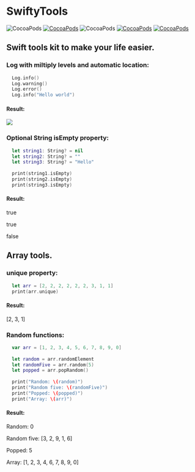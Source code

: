 # SwiftyTools

![CocoaPods](https://img.shields.io/cocoapods/p/AFNetworking.svg)
[![CocoaPods](https://img.shields.io/badge/pod-0.12.6-blue.svg)](https://github.com/VladasZ/SwiftyTools)
![CocoaPods](https://img.shields.io/badge/status-alpha-orange.svg)
[![CocoaPods](https://img.shields.io/badge/swift-4.0-brightgreen.svg)](https://swift.org)
[![CocoaPods](https://img.shields.io/badge/license-MIT-lightgray.svg)](https://github.com/VladasZ/SwiftyTools/blob/master/LICENSE)


## Swift tools kit to make your life easier.

### Log with miltiply levels and automatic location:

```swift
  Log.info()
  Log.warning()
  Log.error()
  Log.info("Hello world")
```
#### Result:

![](http://i.imgur.com/Uf9aiWA.png)

### Optional String isEmpty property:

```swift
  let string1: String? = nil
  let string2: String? = ""
  let string3: String? = "Hello"
        
  print(string1.isEmpty)
  print(string2.isEmpty)
  print(string3.isEmpty)
```
#### Result:

  true
  
  true
  
  false
  

## Array tools.

### unique property:

```swift
  let arr = [2, 2, 2, 2, 2, 2, 3, 1, 1]
  print(arr.unique)
```

#### Result:

  [2, 3, 1]

### Random functions:

```swift
  var arr = [1, 2, 3, 4, 5, 6, 7, 8, 9, 0]
        
  let random = arr.randomElement
  let randomFive = arr.random(5)
  let popped = arr.popRandom()
        
  print("Random: \(random)")
  print("Random five: \(randomFive)")
  print("Popped: \(popped)")
  print("Array: \(arr)")
```
#### Result:

Random: 0

Random five: [3, 2, 9, 1, 6]

Popped: 5

Array: [1, 2, 3, 4, 6, 7, 8, 9, 0]

